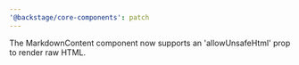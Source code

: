 ```yaml
---
'@backstage/core-components': patch
---
```


The MarkdownContent component now supports an 'allowUnsafeHtml' prop to render raw HTML.
